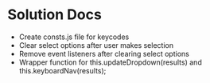 # Solution Docs

<!-- You can include documentation, additional setup instructions, notes etc. here -->
- Create consts.js file for keycodes
- Clear select options after user makes selection
- Remove event listeners after clearing select options
- Wrapper function for this.updateDropdown(results) and this.keyboardNav(results);
